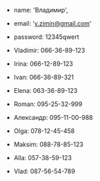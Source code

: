 - name: 'Владимир',
- email: 'v.zimin@gmail.com'
- password: 12345qwert

- Vladimir: 066-36-89-123
- Irina: 066-12-89-123
- Ivan: 066-36-89-321
- Elena: 063-36-89-123
- Roman: 095-25-32-999
- Александр: 095-11-00-988
- Olga: 078-12-45-458
- Maksim: 088-78-85-123
- Alla: 057-38-59-123
- Vlad: 087-56-54-789
